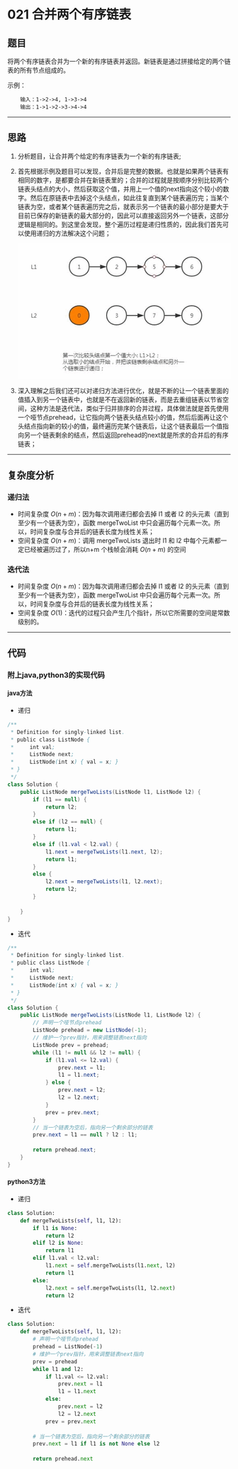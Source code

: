 # 021 合并两个有序链表

## 题目

将两个有序链表合并为一个新的有序链表并返回。新链表是通过拼接给定的两个链表的所有节点组成的。

示例：

```txt
    输入：1->2->4, 1->3->4
    输出：1->1->2->3->4->4
```

***

## 思路

1. 分析题目，让合并两个给定的有序链表为一个新的有序链表;
2. 首先根据示例及题目可以发现，合并后是完整的数据。也就是如果两个链表有相同的数字，是都要合并在新链表里的；合并的过程就是按顺序分别比较两个链表头结点的大小，然后获取这个值，并用上一个值的next指向这个较小的数字。然后在原链表中去掉这个头结点，如此往复直到某个链表遍历完；当某个链表为空，或者某个链表遍历完之后，就表示另一个链表的最小部分是要大于目前已保存的新链表的最大部分的，因此可以直接返回另外一个链表，这部分逻辑是相同的。到这里会发现，整个遍历过程是递归性质的，因此我们首先可以使用递归的方法解决这个问题；

    ![递归合并链表.gif](./images/021_01.gif "递归合并链表演示")

3. 深入理解之后我们还可以对递归方法进行优化，就是不断的让一个链表里面的值插入到另一个链表中，也就是不在返回新的链表，而是去重组链表以节省空间，这种方法是迭代法，类似于归并排序的合并过程，具体做法就是首先使用一个哑节点prehead，让它指向两个链表头结点较小的值，然后后面再让这个头结点指向新的较小的值，最终遍历完某个链表后，让这个链表最后一个值指向另一个链表剩余的结点，然后返回prehead的next就是所求的合并后的有序链表；

***

## 复杂度分析

### 递归法

- 时间复杂度 $O(n + m)$：因为每次调用递归都会去掉 l1 或者 l2 的头元素（直到至少有一个链表为空），函数 mergeTwoList 中只会遍历每个元素一次。所以，时间复杂度与合并后的链表长度为线性关系；
- 空间复杂度 $O(n + m)$：调用 mergeTwoLists 退出时 l1 和 l2 中每个元素都一定已经被遍历过了，所以n+m 个栈帧会消耗 $O(n + m)$ 的空间

### 迭代法

- 时间复杂度 $O(n + m)$：因为每次调用递归都会去掉 l1 或者 l2 的头元素（直到至少有一个链表为空），函数 mergeTwoList 中只会遍历每个元素一次。所以，时间复杂度与合并后的链表长度为线性关系；
- 空间复杂度 $O(1)$：迭代的过程只会产生几个指针，所以它所需要的空间是常数级别的。

***

## 代码

### 附上java,python3的实现代码

#### java方法

- 递归

```java
/**
 * Definition for singly-linked list.
 * public class ListNode {
 *     int val;
 *     ListNode next;
 *     ListNode(int x) { val = x; }
 * }
 */
class Solution {
    public ListNode mergeTwoLists(ListNode l1, ListNode l2) {
        if (l1 == null) {
            return l2;
        }
        else if (l2 == null) {
            return l1;
        }
        else if (l1.val < l2.val) {
            l1.next = mergeTwoLists(l1.next, l2);
            return l1;
        }
        else {
            l2.next = mergeTwoLists(l1, l2.next);
            return l2;
        }

    }
}
```

- 迭代

```java
/**
 * Definition for singly-linked list.
 * public class ListNode {
 *     int val;
 *     ListNode next;
 *     ListNode(int x) { val = x; }
 * }
 */
class Solution {
    public ListNode mergeTwoLists(ListNode l1, ListNode l2) {
        // 声明一个哑节点prehead
        ListNode prehead = new ListNode(-1);
        // 维护一个prev指针，用来调整链表next指向
        ListNode prev = prehead;
        while (l1 != null && l2 != null) {
            if (l1.val <= l2.val) {
                prev.next = l1;
                l1 = l1.next;
            } else {
                prev.next = l2;
                l2 = l2.next;
            }
            prev = prev.next;
        }
        // 当一个链表为空后，指向另一个剩余部分的链表
        prev.next = l1 == null ? l2 : l1;

        return prehead.next;
    }
}
```

#### python3方法

- 递归

```python
class Solution:
    def mergeTwoLists(self, l1, l2):
        if l1 is None:
            return l2
        elif l2 is None:
            return l1
        elif l1.val < l2.val:
            l1.next = self.mergeTwoLists(l1.next, l2)
            return l1
        else:
            l2.next = self.mergeTwoLists(l1, l2.next)
            return l2
```

- 迭代

```python
class Solution:
    def mergeTwoLists(self, l1, l2):
        # 声明一个哑节点prehead
        prehead = ListNode(-1)
        # 维护一个prev指针，用来调整链表next指向
        prev = prehead
        while l1 and l2:
            if l1.val <= l2.val:
                prev.next = l1
                l1 = l1.next
            else:
                prev.next = l2
                l2 = l2.next
            prev = prev.next

        # 当一个链表为空后，指向另一个剩余部分的链表
        prev.next = l1 if l1 is not None else l2

        return prehead.next
```
